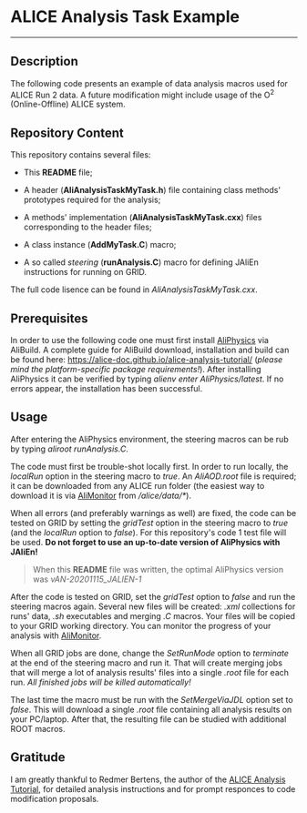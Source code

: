 # ALICE Analysis Task Example

---

## Description

The following code presents an example of data analysis macros used for ALICE Run 2 data. A future modification might include usage of the O<sup>2</sup> (Online-Offline) ALICE system. 
    
## Repository Content
    
This repository contains several files:
    
- This **README** file;
    
- A header (**AliAnalysisTaskMyTask.h**) file containing class methods' prototypes required for the analysis;
    
- A methods' implementation (**AliAnalysisTaskMyTask.cxx**) files corresponding to the header files;
    
- A class instance (**AddMyTask.C**) macro;
    
- A so called *steering* (**runAnalysis.C**) macro for defining JAliEn instructions for running on GRID.

The full code lisence can be found in *AliAnalysisTaskMyTask.cxx*.

## Prerequisites

In order to use the following code one must first install [AliPhysics](https://github.com/alisw/AliPhysics) via AliBuild. A complete guide for AliBuild download, installation and build can be found here: https://alice-doc.github.io/alice-analysis-tutorial/ (*please mind the platform-specific package requirements!*). After installing AliPhysics it can be verified by typing *alienv enter AliPhysics/latest*. If no errors appear, the installation has been successful.

## Usage

After entering the AliPhysics environment, the steering macros can be rub by typing *aliroot runAnalysis.C*.

The code must first be trouble-shot locally first. In order to run locally, the *localRun* option in the steering macro to *true*. An *AliAOD.root* file is required; it can be downloaded from any ALICE run folder (the easiest way to download it is via [AliMonitor](https://alimonitor.cern.ch/) from */alice/data/\**).

When all errors (and preferably warnings as well) are fixed, the code can be tested on GRID by setting the *gridTest* option in the steering macro to *true* (and the *localRun* option to *false*). For this repository's code 1 test file will be used. **Do not forget to use an up-to-date version of AliPhysics with JAliEn!**

> When this **README** file was written, the optimal AliPhysics version was *vAN-20201115_JALIEN-1*

After the code is tested on GRID, set the *gridTest* option to *false* and run the steering macros again. Several new files will be created: *.xml* collections for runs' data, *.sh* executables and merging *.C* macros. Your files will be copied to your GRID working directory. You can monitor the progress of your analysis with [AliMonitor](https://alimonitor.cern.ch/). 

When all GRID jobs are done, change the *SetRunMode* option to *terminate* at the end of the steering macro and run it. That will create merging jobs that will merge a lot of analysis results' files into a single *.root* file for each run. *All finished jobs will be killed automatically!* 

The last time the macro must be run with the *SetMergeViaJDL* option set to *false*. This will download a single *.root* file containing all analysis results on your PC/laptop. After that, the resulting file can be studied with additional ROOT macros.

## Gratitude

I am greatly thankful to Redmer Bertens, the author of the [ALICE Analysis Tutorial](https://alice-doc.github.io/alice-analysis-tutorial/), for detailed analysis instructions and for prompt responces to code modification proposals.

